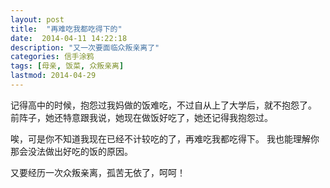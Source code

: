 ```yaml
---
layout: post
title:  "再难吃我都吃得下的"
date:  2014-04-11 14:22:18
description: "又一次要面临众叛亲离了"
categories: 信手涂鸦
tags: [母亲, 饭菜, 众叛亲离]
lastmod: 2014-04-29
---
```


记得高中的时候，抱怨过我妈做的饭难吃，不过自从上了大学后，就不抱怨了。
前阵子，她还特意跟我说，她现在做饭好吃了，她还记得我抱怨过。

唉，可是你不知道我现在已经不计较吃的了，再难吃我都吃得下。
我也能理解你那会没法做出好吃的饭的原因。


又要经历一次众叛亲离，孤苦无依了，呵呵！
